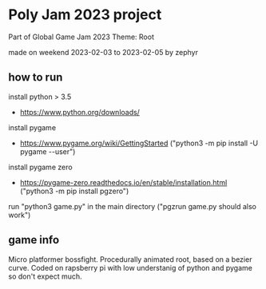 # Poly Jam 2023 project 
Part of Global Game Jam 2023
Theme: Root

made on weekend 2023-02-03 to 2023-02-05
by zephyr

## how to run

install python > 3.5
- https://www.python.org/downloads/

install pygame
- https://www.pygame.org/wiki/GettingStarted
("python3 -m pip install -U pygame --user")

install pygame zero
- https://pygame-zero.readthedocs.io/en/stable/installation.html
("python3 -m pip install pgzero")

run "python3 game.py" in the main directory
("pgzrun game.py should also work")

## game info

Micro platformer bossfight.
Procedurally animated root, based on a bezier curve.
Coded on rapsberry pi with low understanig of python 
and pygame so don't expect much.

